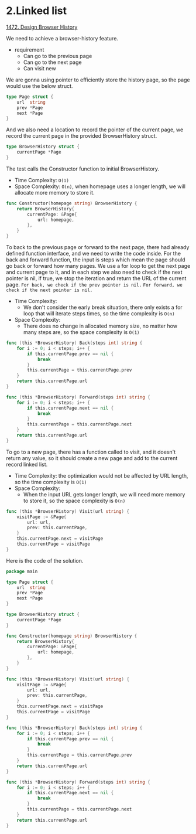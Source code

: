 2.Linked list
===

[1472. Design Browser History](https://leetcode.com/problems/design-browser-history/)

We need to achieve  a browser-history feature. 

- requirement
   - Can go to the previous page
   - Can go to the next page
   - Can visit new 
   
We are gonna using pointer to efficiently store the history page, so the page would use the below struct.
```go
type Page struct {
    url  string
    prev *Page
    next *Page
}
```
And we also need a location to record the pointer of the current page,  we record the current page in the provided BrowserHistory struct.
```go
type BrowserHistory struct {
    currentPage *Page
}
```
The test calls the Constructor function to initial BrowserHistory.
- Time Complexity: `O(1)`
- Space Complexity: `O(n)`, when homepage uses a longer length, we will allocate more memory to store it.
```go
func Constructor(homepage string) BrowserHistory {
    return BrowserHistory{
        currentPage: &Page{
            url: homepage,
        },
    }
}
```
To back to the previous page or forward to the next page, there had already defined function interface, and we need to write the code inside.
For the back and forward function, the input is steps which mean the page should go back or forward how many pages.
We use a for loop to get the next page and current page to it, and in each step we also need to check if the next pointer is nil, if true, we stop the iteration and return the URL of the current page.
`For back, we check if the prev pointer is nil.`
`For forward, we check if the next pointer is nil.`
- Time Complexity:
  - We don't consider the early break situation, there only exists a for loop that will iterate steps times, so the time complexity is `O(n)`
- Space Complexity: 
  - There does no change in allocated memory size, no matter how many steps are, so the space complexity is `O(1)`
```go
func (this *BrowserHistory) Back(steps int) string {
    for i := 0; i < steps; i++ {
        if this.currentPage.prev == nil {
            break
        }
        this.currentPage = this.currentPage.prev
    }
    return this.currentPage.url
}

func (this *BrowserHistory) Forward(steps int) string {
    for i := 0; i < steps; i++ {
        if this.currentPage.next == nil {
            break
        }
        this.currentPage = this.currentPage.next
    }
    return this.currentPage.url
}
```
To go to a new page, there has a function called to visit, and it doesn't return any value, so it should create a new page and add to the current record linked list.
- Time Complexity: the optimization would not be affected by URL length, so the time complexity is `O(1)`
- Space Complexity: 
  - When the input URL gets longer length, we will need more memory to store it, so the space complexity is `O(n)`
```go
func (this *BrowserHistory) Visit(url string) {
    visitPage := &Page{
        url: url,
        prev: this.currentPage,
    }
    this.currentPage.next = visitPage
    this.currentPage = visitPage
}
```

Here is the code of the solution.
```go
package main

type Page struct {
    url  string
    prev *Page
    next *Page
}

type BrowserHistory struct {
    currentPage *Page
}

func Constructor(homepage string) BrowserHistory {
    return BrowserHistory{
        currentPage: &Page{
            url: homepage,
        },
    }
}

func (this *BrowserHistory) Visit(url string) {
    visitPage := &Page{
        url: url,
        prev: this.currentPage,
    }
    this.currentPage.next = visitPage
    this.currentPage = visitPage
}

func (this *BrowserHistory) Back(steps int) string {
    for i := 0; i < steps; i++ {
        if this.currentPage.prev == nil {
            break
        }
        this.currentPage = this.currentPage.prev
    }
    return this.currentPage.url
}

func (this *BrowserHistory) Forward(steps int) string {
    for i := 0; i < steps; i++ {
        if this.currentPage.next == nil {
            break
        }
        this.currentPage = this.currentPage.next
    }
    return this.currentPage.url
}
```
